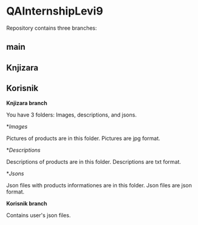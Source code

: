 # QAInternshipLevi9

Repository contains three branches:

## main
## Knjizara
## Korisnik

**Knjizara branch**


You have 3 folders: Images, descriptions, and jsons.


**Images*

Pictures of products are in this folder. Pictures are jpg format.

**Descriptions*

Descriptions of products are in this folder. Descriptions are txt format.

**Jsons*

Json files with products informationes are in this folder. Json files are json format.


**Korisnik branch**

Contains user's json files.
